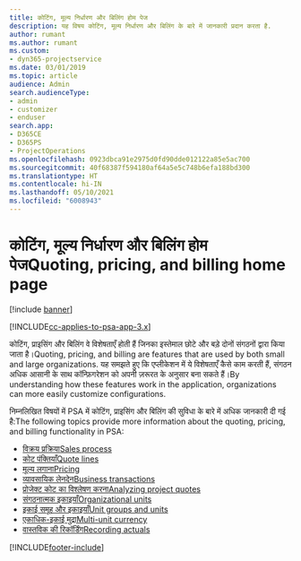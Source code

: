 ```yaml
---
title: कोटिंग, मूल्य निर्धारण और बिलिंग होम पेज
description: यह विषय कोटिंग, मूल्य निर्धारण और बिलिंग के बारे में जानकारी प्रदान करता है.
author: rumant
ms.author: rumant
ms.custom:
- dyn365-projectservice
ms.date: 03/01/2019
ms.topic: article
audience: Admin
search.audienceType:
- admin
- customizer
- enduser
search.app:
- D365CE
- D365PS
- ProjectOperations
ms.openlocfilehash: 0923dbca91e2975d0fd90dde012122a85e5ac700
ms.sourcegitcommit: 40f68387f594180af64a5e5c748b6efa188bd300
ms.translationtype: HT
ms.contentlocale: hi-IN
ms.lasthandoff: 05/10/2021
ms.locfileid: "6008943"
---
```

# <a name="quoting-pricing-and-billing-home-page"></a><span data-ttu-id="7c873-103">कोटिंग, मूल्य निर्धारण और बिलिंग होम पेज</span><span class="sxs-lookup"><span data-stu-id="7c873-103">Quoting, pricing, and billing home page</span></span>

[!include [banner](../includes/psa-now-project-operations.md)]

[!INCLUDE[cc-applies-to-psa-app-3.x](../includes/cc-applies-to-psa-app-3x.md)]

<span data-ttu-id="7c873-104">कोटिंग, प्राइसिंग और बिलिंग वे विशेषताएँ होती हैं जिनका इस्तेमाल छोटे और बड़े दोनों संगठनों द्वारा किया जाता है।</span><span class="sxs-lookup"><span data-stu-id="7c873-104">Quoting, pricing, and billing are features that are used by both small and large organizations.</span></span> <span data-ttu-id="7c873-105">यह समझते हुए कि एप्लीकेशन में ये विशेषताएँ कैसे काम करती हैं, संगठन अधिक आसानी के साथ कॉन्फ़िगरेशन को अपनी ज़रूरत के अनुसार बना सकते हैं।</span><span class="sxs-lookup"><span data-stu-id="7c873-105">By understanding how these features work in the application, organizations can more easily customize configurations.</span></span>

<span data-ttu-id="7c873-106">निम्नलिखित विषयों में PSA में कोटिंग, प्राइसिंग और बिलिंग की सुविधा के बारे में अधिक जानकारी दी गई है:</span><span class="sxs-lookup"><span data-stu-id="7c873-106">The following topics provide more information about the quoting, pricing, and billing functionality in PSA:</span></span>

- [<span data-ttu-id="7c873-107">विक्रय प्रक्रिया</span><span class="sxs-lookup"><span data-stu-id="7c873-107">Sales process</span></span>](basic-sales-process.md)
- [<span data-ttu-id="7c873-108">कोट पंक्तियाँ</span><span class="sxs-lookup"><span data-stu-id="7c873-108">Quote lines</span></span>](basic-quote-lines.md)
- [<span data-ttu-id="7c873-109">मूल्य लगाना</span><span class="sxs-lookup"><span data-stu-id="7c873-109">Pricing</span></span>](basic-pricing.md)
- [<span data-ttu-id="7c873-110">व्यावसायिक लेनदेन</span><span class="sxs-lookup"><span data-stu-id="7c873-110">Business transactions</span></span>](basic-business-transactions.md)
- [<span data-ttu-id="7c873-111">प्रोजेक्ट कोट का विश्लेषण करना</span><span class="sxs-lookup"><span data-stu-id="7c873-111">Analyzing project quotes</span></span>](basic-analyzing-quotes.md)
- [<span data-ttu-id="7c873-112">संगठनात्मक इकाइयाँ</span><span class="sxs-lookup"><span data-stu-id="7c873-112">Organizational units</span></span>](advanced-organizational.md)
- [<span data-ttu-id="7c873-113">इकाई समूह और इकाइयाँ</span><span class="sxs-lookup"><span data-stu-id="7c873-113">Unit groups and units</span></span>](advanced-units.md)
- [<span data-ttu-id="7c873-114">एकाधिक-इकाई मुद्रा</span><span class="sxs-lookup"><span data-stu-id="7c873-114">Multi-unit currency</span></span>](advanced-currency.md)
- [<span data-ttu-id="7c873-115">वास्तविक की रिकॉर्डिंग</span><span class="sxs-lookup"><span data-stu-id="7c873-115">Recording actuals</span></span>](advanced-actuals.md)


[!INCLUDE[footer-include](../includes/footer-banner.md)]